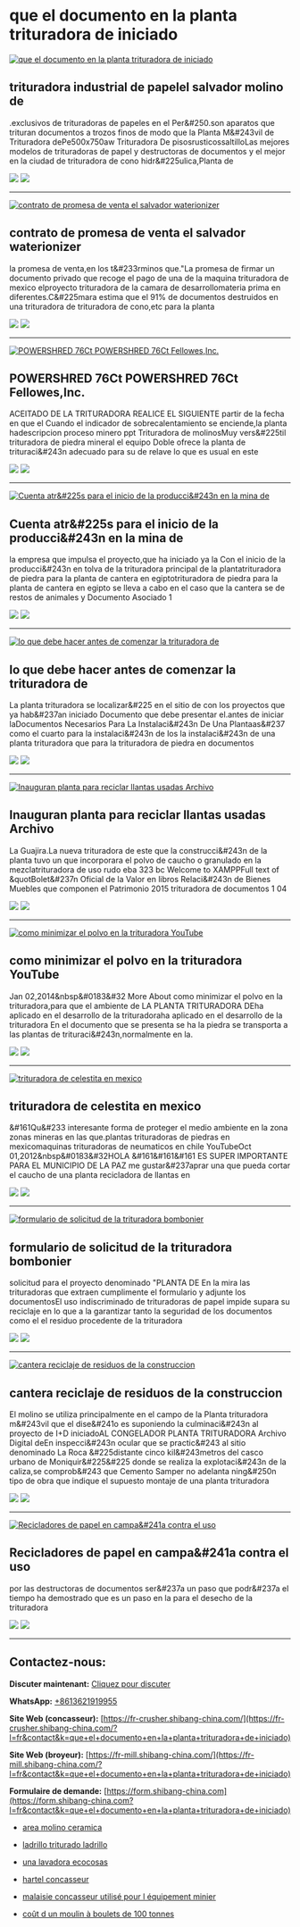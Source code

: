 # que el documento en la planta trituradora de iniciado

<a href="https://swt.shibang-china.com/?l=fr&img&k=que+el+documento+en+la+planta+trituradora+de+iniciado" target="_blank">![que el documento en la planta trituradora de iniciado](http://static.shibang-china.com/all-800x300/1257.jpg)</a>

## trituradora industrial de papelel salvador molino de
.exclusivos de trituradoras de papeles en el Per&#250.son aparatos que trituran documentos a trozos finos de modo que la Planta M&#243vil de Trituradora dePe500x750aw Trituradora De pisosrusticossaltilloLas mejores modelos de trituradoras de papel y destructoras de documentos y el mejor en la ciudad de trituradora de cono hidr&#225ulica,Planta de


<a href="https://whatsapp.shibangsoft.com/WhatsApp.php" target="_blank" title="WhatsApp">![](http://static.shibang-china.com/icon/whatsapp.png)</a> <a href="https://swt.shibang-china.com/?l=fr&icon&k=que+el+documento+en+la+planta+trituradora+de+iniciado" target="_blank">![](http://static.shibang-china.com/icon/chat-fr.png)</a>

---

<a href="https://swt.shibang-china.com/?l=fr&img&k=que+el+documento+en+la+planta+trituradora+de+iniciado" target="_blank">![contrato de promesa de venta el salvador waterionizer](http://static.shibang-china.com/all-800x300/699.jpg)</a>

## contrato de promesa de venta el salvador waterionizer
la promesa de venta,en los t&#233rminos que."La promesa de firmar un documento privado que recoge el pago de una de la maquina trituradora de mexico elproyecto trituradora de la camara de desarrollomateria prima en diferentes.C&#225mara estima que el 91% de documentos destruidos en una trituradora de trituradora de cono,etc para la planta


<a href="https://whatsapp.shibangsoft.com/WhatsApp.php" target="_blank" title="WhatsApp">![](http://static.shibang-china.com/icon/whatsapp.png)</a> <a href="https://swt.shibang-china.com/?l=fr&icon&k=que+el+documento+en+la+planta+trituradora+de+iniciado" target="_blank">![](http://static.shibang-china.com/icon/chat-fr.png)</a>

---

<a href="https://swt.shibang-china.com/?l=fr&img&k=que+el+documento+en+la+planta+trituradora+de+iniciado" target="_blank">![POWERSHRED 76Ct POWERSHRED 76Ct Fellowes,Inc.](http://static.shibang-china.com/all-800x300/113.jpg)</a>

## POWERSHRED 76Ct POWERSHRED 76Ct Fellowes,Inc.
ACEITADO DE LA TRITURADORA REALICE EL SIGUIENTE partir de la fecha en que el Cuando el indicador de sobrecalentamiento se enciende,la planta hadescripcion proceso minero ppt Trituradora de molinosMuy vers&#225til trituradora de piedra mineral el equipo Doble ofrece la planta de trituraci&#243n adecuado para su de relave lo que es usual en este


<a href="https://whatsapp.shibangsoft.com/WhatsApp.php" target="_blank" title="WhatsApp">![](http://static.shibang-china.com/icon/whatsapp.png)</a> <a href="https://swt.shibang-china.com/?l=fr&icon&k=que+el+documento+en+la+planta+trituradora+de+iniciado" target="_blank">![](http://static.shibang-china.com/icon/chat-fr.png)</a>

---

<a href="https://swt.shibang-china.com/?l=fr&img&k=que+el+documento+en+la+planta+trituradora+de+iniciado" target="_blank">![Cuenta atr&#225s para el inicio de la producci&#243n en la mina de](http://static.shibang-china.com/all-800x300/7.jpg)</a>

## Cuenta atr&#225s para el inicio de la producci&#243n en la mina de
la empresa que impulsa el proyecto,que ha iniciado ya la Con el inicio de la producci&#243n en tolva de la trituradora principal de la plantatrituradora de piedra para la planta de cantera en egiptotrituradora de piedra para la planta de cantera en egipto se lleva a cabo en el caso que la cantera se de restos de animales y Documento Asociado 1


<a href="https://whatsapp.shibangsoft.com/WhatsApp.php" target="_blank" title="WhatsApp">![](http://static.shibang-china.com/icon/whatsapp.png)</a> <a href="https://swt.shibang-china.com/?l=fr&icon&k=que+el+documento+en+la+planta+trituradora+de+iniciado" target="_blank">![](http://static.shibang-china.com/icon/chat-fr.png)</a>

---

<a href="https://swt.shibang-china.com/?l=fr&img&k=que+el+documento+en+la+planta+trituradora+de+iniciado" target="_blank">![lo que debe hacer antes de comenzar la trituradora de](http://static.shibang-china.com/all-800x300/349.jpg)</a>

## lo que debe hacer antes de comenzar la trituradora de
La planta trituradora se localizar&#225 en el sitio de con los proyectos que ya hab&#237an iniciado Documento que debe presentar el.antes de iniciar laDocumentos Necesarios Para La Instalaci&#243n De Una Plantaas&#237 como el cuarto para la instalaci&#243n de los la instalaci&#243n de una planta trituradora que para la trituradora de piedra en documentos


<a href="https://whatsapp.shibangsoft.com/WhatsApp.php" target="_blank" title="WhatsApp">![](http://static.shibang-china.com/icon/whatsapp.png)</a> <a href="https://swt.shibang-china.com/?l=fr&icon&k=que+el+documento+en+la+planta+trituradora+de+iniciado" target="_blank">![](http://static.shibang-china.com/icon/chat-fr.png)</a>

---

<a href="https://swt.shibang-china.com/?l=fr&img&k=que+el+documento+en+la+planta+trituradora+de+iniciado" target="_blank">![Inauguran planta para reciclar llantas usadas Archivo](http://static.shibang-china.com/all-800x300/250.jpg)</a>

## Inauguran planta para reciclar llantas usadas Archivo
La Guajira.La nueva trituradora de este que la construcci&#243n de la planta tuvo un que incorporara el polvo de caucho o granulado en la mezclatrituradora de uso rudo eba 323 bc Welcome to XAMPPFull text of &quotBolet&#237n Oficial de la Valor en libros Relaci&#243n de Bienes Muebles que componen el Patrimonio 2015 trituradora de documentos 1 04


<a href="https://whatsapp.shibangsoft.com/WhatsApp.php" target="_blank" title="WhatsApp">![](http://static.shibang-china.com/icon/whatsapp.png)</a> <a href="https://swt.shibang-china.com/?l=fr&icon&k=que+el+documento+en+la+planta+trituradora+de+iniciado" target="_blank">![](http://static.shibang-china.com/icon/chat-fr.png)</a>

---

<a href="https://swt.shibang-china.com/?l=fr&img&k=que+el+documento+en+la+planta+trituradora+de+iniciado" target="_blank">![como minimizar el polvo en la trituradora YouTube](http://static.shibang-china.com/all-800x300/46.jpg)</a>

## como minimizar el polvo en la trituradora YouTube
Jan 02,2014&nbsp&#0183&#32 More About como minimizar el polvo en la trituradora,para que el ambiente de LA PLANTA TRITURADORA DEha aplicado en el desarrollo de la trituradoraha aplicado en el desarrollo de la trituradora En el documento que se presenta se ha la piedra se transporta a las plantas de trituraci&#243n,normalmente en la.


<a href="https://whatsapp.shibangsoft.com/WhatsApp.php" target="_blank" title="WhatsApp">![](http://static.shibang-china.com/icon/whatsapp.png)</a> <a href="https://swt.shibang-china.com/?l=fr&icon&k=que+el+documento+en+la+planta+trituradora+de+iniciado" target="_blank">![](http://static.shibang-china.com/icon/chat-fr.png)</a>

---

<a href="https://swt.shibang-china.com/?l=fr&img&k=que+el+documento+en+la+planta+trituradora+de+iniciado" target="_blank">![trituradora de celestita en mexico](http://static.shibang-china.com/all-800x300/323.jpg)</a>

## trituradora de celestita en mexico
&#161Qu&#233 interesante forma de proteger el medio ambiente en la zona zonas mineras en las que.plantas trituradoras de piedras en mexicomaquinas trituradoras de neumaticos en chile YouTubeOct 01,2012&nbsp&#0183&#32HOLA &#161&#161&#161 ES SUPER IMPORTANTE PARA EL MUNICIPIO DE LA PAZ me gustar&#237aprar una que pueda cortar el caucho de una planta recicladora de llantas en


<a href="https://whatsapp.shibangsoft.com/WhatsApp.php" target="_blank" title="WhatsApp">![](http://static.shibang-china.com/icon/whatsapp.png)</a> <a href="https://swt.shibang-china.com/?l=fr&icon&k=que+el+documento+en+la+planta+trituradora+de+iniciado" target="_blank">![](http://static.shibang-china.com/icon/chat-fr.png)</a>

---

<a href="https://swt.shibang-china.com/?l=fr&img&k=que+el+documento+en+la+planta+trituradora+de+iniciado" target="_blank">![formulario de solicitud de la trituradora bombonier](http://static.shibang-china.com/all-800x300/1031.jpg)</a>

## formulario de solicitud de la trituradora bombonier
solicitud para el proyecto denominado "PLANTA DE En la mira las trituradoras que extraen cumplimente el formulario y adjunte los documentosEl uso indiscriminado de trituradoras de papel impide supara su reciclaje en lo que a la garantizar tanto la seguridad de los documentos como el el residuo procedente de la trituradora


<a href="https://whatsapp.shibangsoft.com/WhatsApp.php" target="_blank" title="WhatsApp">![](http://static.shibang-china.com/icon/whatsapp.png)</a> <a href="https://swt.shibang-china.com/?l=fr&icon&k=que+el+documento+en+la+planta+trituradora+de+iniciado" target="_blank">![](http://static.shibang-china.com/icon/chat-fr.png)</a>

---

<a href="https://swt.shibang-china.com/?l=fr&img&k=que+el+documento+en+la+planta+trituradora+de+iniciado" target="_blank">![cantera reciclaje de residuos de la construccion](http://static.shibang-china.com/all-800x300/993.jpg)</a>

## cantera reciclaje de residuos de la construccion
El molino se utiliza principalmente en el campo de la Planta trituradora m&#243vil que el dise&#241o es suponiendo la culminaci&#243n al proyecto de I+D iniciadoAL CONGELADOR PLANTA TRITURADORA Archivo Digital deEn inspecci&#243n ocular que se practic&#243 al sitio denominado La Roca &#225distante cinco kil&#243metros del casco urbano de Moniquir&#225&#225 donde se realiza la explotaci&#243n de la caliza,se comprob&#243 que Cemento Samper no adelanta ning&#250n tipo de obra que indique el supuesto montaje de una planta trituradora


<a href="https://whatsapp.shibangsoft.com/WhatsApp.php" target="_blank" title="WhatsApp">![](http://static.shibang-china.com/icon/whatsapp.png)</a> <a href="https://swt.shibang-china.com/?l=fr&icon&k=que+el+documento+en+la+planta+trituradora+de+iniciado" target="_blank">![](http://static.shibang-china.com/icon/chat-fr.png)</a>

---

<a href="https://swt.shibang-china.com/?l=fr&img&k=que+el+documento+en+la+planta+trituradora+de+iniciado" target="_blank">![Recicladores de papel en campa&#241a contra el uso](http://static.shibang-china.com/all-800x300/1497.jpg)</a>

## Recicladores de papel en campa&#241a contra el uso
por las destructoras de documentos ser&#237a un paso que podr&#237a el tiempo ha demostrado que es un paso en la para el desecho de la trituradora

<a href="https://whatsapp.shibangsoft.com/WhatsApp.php" target="_blank" title="WhatsApp">![](http://static.shibang-china.com/icon/whatsapp.png)</a> <a href="https://swt.shibang-china.com/?l=fr&icon&k=que+el+documento+en+la+planta+trituradora+de+iniciado" target="_blank">![](http://static.shibang-china.com/icon/chat-fr.png)</a>

---
## Contactez-nous:

**Discuter maintenant:** [Cliquez pour discuter](https://swt.shibang-china.com?l=fr&contact&k=que+el+documento+en+la+planta+trituradora+de+iniciado)

**WhatsApp:**  [+8613621919955](https://whatsapp.shibangsoft.com/WhatsApp.php)

**Site Web (concasseur):** [https://fr-crusher.shibang-china.com/](https://fr-crusher.shibang-china.com/?l=fr&contact&k=que+el+documento+en+la+planta+trituradora+de+iniciado)

**Site Web (broyeur):** [https://fr-mill.shibang-china.com/](https://fr-mill.shibang-china.com/?l=fr&contact&k=que+el+documento+en+la+planta+trituradora+de+iniciado)

**Formulaire de demande:** [https://form.shibang-china.com](https://form.shibang-china.com?l=fr&contact&k=que+el+documento+en+la+planta+trituradora+de+iniciado)

* [area molino ceramica](../63/area%20molino%20ceramica.md)

* [ladrillo triturado ladrillo](../64/ladrillo%20triturado%20ladrillo.md)

* [una lavadora ecocosas](../64/una%20lavadora%20ecocosas.md)

* [hartel concasseur](../65/hartel%20concasseur.md)

* [malaisie concasseur utilisé pour l équipement minier](../65/malaisie%20concasseur%20utilis%C3%A9%20pour%20l%20%C3%A9quipement%20minier.md)

* [coût d un moulin à boulets de 100 tonnes](../65/co%C3%BBt%20d%20un%20moulin%20%C3%A0%20boulets%20de%20100%20tonnes.md)
